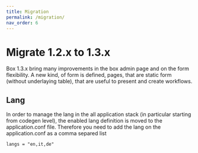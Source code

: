 ```yaml
---
title: Migration
permalink: /migration/
nav_order: 6
---
```


# Migrate 1.2.x to 1.3.x

Box 1.3.x bring many improvements in the box admin page and on the form flexibility.
A new kind, of form is defined, pages, that are static form (without underlaying table), that are useful to present and create workflows.

## Lang
In order to manage the lang in the all application stack (in particular starting from codegen level), the enabled lang definition is moved to the application.conf file.
Therefore you need to add the lang on the application.conf as a comma separed list
```
langs = "en,it,de"
```

